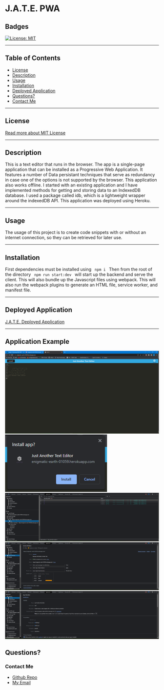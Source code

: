 # J.A.T.E.  PWA
## Badges 
[![License: MIT](https://img.shields.io/badge/License-MIT-yellow.svg)](https://opensource.org/licenses/MIT)

---

## Table of Contents
- [License](#license)
- [Description](#description)
- [Usage](#usage)
- [Installation](#installation)
- [Deployed Application ](#deployed-application)
- [Questions?](#questions)
- [Contact Me](#contact-me)

---

## License
[Read more about MIT License](https://opensource.org/licenses/MIT)


---

## Description
This is a text editor that runs in the browser. The app is a single-page application that can be installed as a Progressive Web Application. It features a number of Data persistant techniques that serve as redundancy in case one of the options is not supported by the browser. This application also works offline. I started with an existing application and I have implemented methods for getting and storing data to an IndexedDB database. I used a package called idb, which is a lightweight wrapper around the indexedDB API. This application was deployed using Heroku. 

---

## Usage
The usage of this project is to create code snippets with or without an internet connection, so they can be retrieved for later use.

---

## Installation
First dependencies must be installed using <code> npm i </code> Then from the root of the directory  <code> npm run start:dev </code> will start up the backend and serve the client. This will also bundle up the Javascript files using webpack. This will also run the webpack plugins to generate an HTML file, service worker, and manifest file.  

---

## Deployed Application

[J.A.T.E. Deployed Application](https://enigmatic-earth-01059.herokuapp.com/)

---

##  Application Example 

![J.A.T.E. Deployed Application](/images/JATE_app.png)
![JApp Download](/images/app_popup.png)
![J.A.T.E. Database](/images/database.png)
![J.A.T.E. Service Worker](/images/service_worker.png)
![J.A.T.E. Manifest](/images/manifest.png)

## Questions?
### Contact Me
- [Github Repo](https://github.com/Joncerruti)
- [My Email](jonathancerruti@gmail.com)
